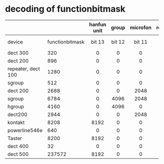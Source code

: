 # decoding of functionbitmask

| | |hanfun unit|group|microfon|repeater|steckdose|temp|energie|hkr|2xbutton?|alarm|button|not used|not used|hanfun device|
|:--------|:--------|:-:|:-:|:-:|:-:|:-:|:-:|:-:|:-:|:-:|:-:|:-:|:-:|:-:|:-:|
|device|functionbitmask|bit 13|bit 12|bit 11|bit 10|bit 9|bit 8|bit 7|bit 6|bit 5|bit 4|bit 3|bit 2|bit 1|bit 0|
|dect 300|320|0|0|0|0|0|256|0|64|0|0|0|0|0|0|
|dect 200|896|0|0|0|0|512|256|128|0|0|0|0|0|0|0|
|repeater, dect 100|1280|0|0|0|1024|0|256|0|0|0|0|0|0|0|0|
|sgroup|512|0|0|0|0|512|0|0|0|0|0|0|0|0|0|
|dect 200|2688|0|0|2048|0|512|0|128|0|0|0|0|0|0|0|
|sgroup|6784|0|4096|2048|0|512|0|128|0|0|0|0|0|0|0|
|hgroup|4160|0|4096|0|0|0|0|0|64|0|0|0|0|0|0|
|dect200|2944|0|0|2048|0|512|256|128|0|0|0|0|0|0|0|
|kontakt|8208|8192|0|0|0|0|0|0|0|0|16|0|0|0|0|
|powerline546e|640|0|0|0|0|512|0|128|0|0|0|0|0|0|0|
|Taster|8200|8192|0|0|0|0|0|0|0|0|0|8|0|0|0|
|dect 400|32|0|0|0|0|0|0|0|0|32|0|0|0|0|0|
|dect 500|237572|8192|0|0|0|0|0|0|0|0|0|0|4|0|0|
